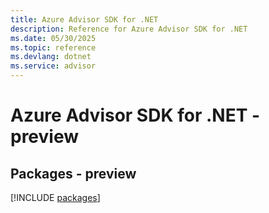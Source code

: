 ```yaml
---
title: Azure Advisor SDK for .NET
description: Reference for Azure Advisor SDK for .NET
ms.date: 05/30/2025
ms.topic: reference
ms.devlang: dotnet
ms.service: advisor
---
```

# Azure Advisor SDK for .NET - preview
## Packages - preview
[!INCLUDE [packages](advisor-index.md)]